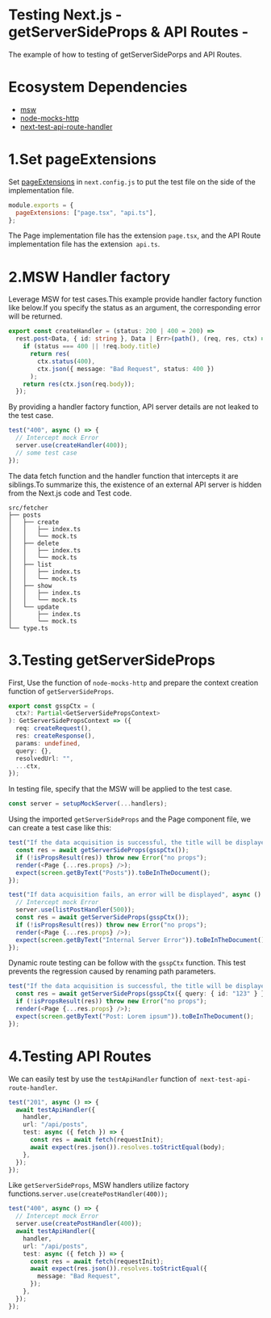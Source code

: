 # Testing Next.js - getServerSideProps & API Routes -

The example of how to testing of getServerSidePorps and API Routes.

# Ecosystem Dependencies

- [msw](https://www.npmjs.com/package/msw)
- [node-mocks-http](https://www.npmjs.com/package/node-mocks-http)
- [next-test-api-route-handler](https://www.npmjs.com/package/next-test-api-route-handler)

# 1.Set pageExtensions

Set [pageExtensions](https://nextjs.org/docs/api-reference/next.config.js/custom-page-extensions) in `next.config.js` to put the test file on the side of the implementation file.

```javascript
module.exports = {
  pageExtensions: ["page.tsx", "api.ts"],
};
```

The Page implementation file has the extension `page.tsx`, and the API Route implementation file has the extension` api.ts`.

# 2.MSW Handler factory

Leverage MSW for test cases.This example provide handler factory function like below.If you specify the status as an argument, the corresponding error will be returned.

```typescript
export const createHandler = (status: 200 | 400 = 200) =>
  rest.post<Data, { id: string }, Data | Err>(path(), (req, res, ctx) => {
    if (status === 400 || !req.body.title)
      return res(
        ctx.status(400),
        ctx.json({ message: "Bad Request", status: 400 })
      );
    return res(ctx.json(req.body));
  });
```

By providing a handler factory function, API server details are not leaked to the test case.

```typescript
test("400", async () => {
  // Intercept mock Error
  server.use(createHandler(400));
  // some test case
});
```

The data fetch function and the handler function that intercepts it are siblings.To summarize this, the existence of an external API server is hidden from the Next.js code and Test code.

```
src/fetcher
├── posts
│   ├── create
│   │   ├── index.ts
│   │   └── mock.ts
│   ├── delete
│   │   ├── index.ts
│   │   └── mock.ts
│   ├── list
│   │   ├── index.ts
│   │   └── mock.ts
│   ├── show
│   │   ├── index.ts
│   │   └── mock.ts
│   └── update
│       ├── index.ts
│       └── mock.ts
└── type.ts
```

# 3.Testing getServerSideProps

First, Use the function of `node-mocks-http` and prepare the context creation function of `getServerSideProps`.

```typescript
export const gsspCtx = (
  ctx?: Partial<GetServerSidePropsContext>
): GetServerSidePropsContext => ({
  req: createRequest(),
  res: createResponse(),
  params: undefined,
  query: {},
  resolvedUrl: "",
  ...ctx,
});
```

In testing file, specify that the MSW will be applied to the test case.

```typescript
const server = setupMockServer(...handlers);
```

Using the imported `getServerSideProps` and the Page component file, we can create a test case like this:

```typescript
test("If the data acquisition is successful, the title will be displayed.", async () => {
  const res = await getServerSideProps(gsspCtx());
  if (!isPropsResult(res)) throw new Error("no props");
  render(<Page {...res.props} />);
  expect(screen.getByText("Posts")).toBeInTheDocument();
});

test("If data acquisition fails, an error will be displayed", async () => {
  // Intercept mock Error
  server.use(listPostHandler(500));
  const res = await getServerSideProps(gsspCtx());
  if (!isPropsResult(res)) throw new Error("no props");
  render(<Page {...res.props} />);
  expect(screen.getByText("Internal Server Error")).toBeInTheDocument();
});
```

Dynamic route testing can be follow with the `gsspCtx` function. This test prevents the regression caused by renaming path parameters.

```typescript
test("If the data acquisition is successful, the title will be displayed.", async () => {
  const res = await getServerSideProps(gsspCtx({ query: { id: "123" } }));
  if (!isPropsResult(res)) throw new Error("no props");
  render(<Page {...res.props} />);
  expect(screen.getByText("Post: Lorem ipsum")).toBeInTheDocument();
});
```

# 4.Testing API Routes

We can easily test by use the `testApiHandler` function of` next-test-api-route-handler`.

```typescript
test("201", async () => {
  await testApiHandler({
    handler,
    url: "/api/posts",
    test: async ({ fetch }) => {
      const res = await fetch(requestInit);
      await expect(res.json()).resolves.toStrictEqual(body);
    },
  });
});
```

Like `getServerSideProps`, MSW handlers utilize factory functions.`server.use(createPostHandler(400));`

```typescript
test("400", async () => {
  // Intercept mock Error
  server.use(createPostHandler(400));
  await testApiHandler({
    handler,
    url: "/api/posts",
    test: async ({ fetch }) => {
      const res = await fetch(requestInit);
      await expect(res.json()).resolves.toStrictEqual({
        message: "Bad Request",
      });
    },
  });
});
```
